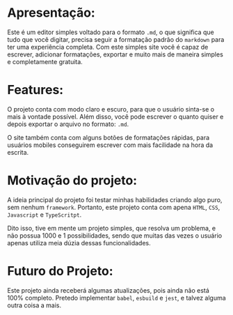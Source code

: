 # Apresentação: 
Este é um editor simples voltado para o formato `.md`, o que significa que tudo que você digitar, precisa seguir a formatação padrão do `markdown` para ter uma experiência completa.
Com este simples site você é capaz de escrever, adicionar formatações, exportar e muito mais de maneira simples e completamente gratuita. 

# Features: 
O projeto conta com modo claro e escuro, para que o usuário sinta-se o mais à vontade possível. Além disso, você pode escrever o quanto quiser e depois exportar o arquivo no formato:
`.md`. 

O site também conta com alguns botões de formatações rápidas, para usuários mobiles conseguirem escrever com mais facilidade na hora da escrita. 

# Motivação do projeto: 
A ideia principal do projeto foi testar minhas habilidades criando algo puro, sem nenhum `framework`. Portanto, este projeto conta com apena `HTML`, `CSS`, `Javascript` e `TypeScritpt`.

Dito isso, tive em mente um projeto simples, que resolva um problema, e não possua 1000 e 1 possibilidades, sendo que muitas das vezes o usuário apenas utiliza meia dúzia dessas 
funcionalidades. 

# Futuro do Projeto: 
Este projeto ainda receberá algumas atualizações, pois ainda não está 100% completo. Pretedo implementar `babel`, `esbuild` e  `jest`, e talvez alguma outra coisa a mais. 
